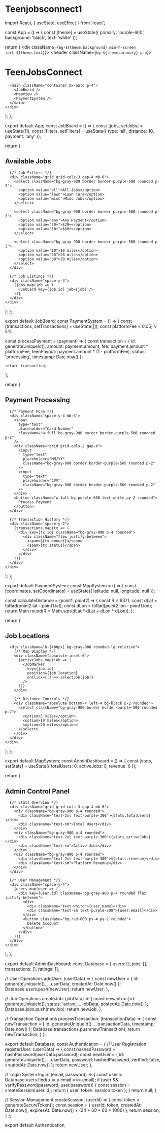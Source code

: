 # Teenjobsconnect1
import React, { useState, useEffect } from 'react';

const App = () => {
  const [theme] = useState({
    primary: 'purple-600',
    background: 'black',
    text: 'white'
  });

  return (
    <div className={`bg-${theme.background} min-h-screen text-${theme.text}`}>
      <header className={`bg-${theme.primary} p-4`}>
        <h1 className="text-2xl font-bold">TeenJobsConnect</h1>
      </header>
      
      <main className="container mx-auto p-4">
        <JobBoard />
        <MapView />
        <PaymentSystem />
      </main>
    </div>
  );
};

export default App;
const JobBoard = () => {
  const [jobs, setJobs] = useState([]);
  const [filters, setFilters] = useState({
    type: 'all',
    distance: 10,
    payment: 'any'
  });

  return (
    <div className="bg-black p-6 rounded-xl">
      <h2 className="text-2xl text-purple-300 mb-6">Available Jobs</h2>
      
      {/* Job Filters */}
      <div className="grid grid-cols-3 gap-4 mb-6">
        <select className="bg-gray-900 border border-purple-500 rounded p-2">
          <option value="all">All Jobs</option>
          <option value="lawn">Lawn Care</option>
          <option value="misc">Misc Jobs</option>
        </select>
        
        <select className="bg-gray-900 border border-purple-500 rounded p-2">
          <option value="any">Any Payment</option>
          <option value="20+">$20+</option>
          <option value="50+">$50+</option>
        </select>
        
        <select className="bg-gray-900 border border-purple-500 rounded p-2">
          <option value="10">10 miles</option>
          <option value="20">20 miles</option>
          <option value="30">30 miles</option>
        </select>
      </div>

      {/* Job Listings */}
      <div className="space-y-4">
        {jobs.map(job => (
          <JobCard key={job.id} job={job} />
        ))}
      </div>
    </div>
  );
};

export default JobBoard;
const PaymentSystem = () => {
  const [transactions, setTransactions] = useState([]);
  const platformFee = 0.05; // 5%

  const processPayment = (payment) => {
    const transaction = {
      id: generateUniqueId(),
      amount: payment.amount,
      fee: payment.amount * platformFee,
      teenPayout: payment.amount * (1 - platformFee),
      status: 'processing',
      timestamp: Date.now()
    };

    return transaction;
  };

  return (
    <div className="bg-black p-6 rounded-xl">
      <h2 className="text-2xl text-purple-300 mb-6">Payment Processing</h2>
      
      {/* Payment Form */}
      <div className="space-y-4 mb-6">
        <input 
          type="text" 
          placeholder="Card Number"
          className="w-full bg-gray-900 border border-purple-500 rounded p-2"
        />
        <div className="grid grid-cols-2 gap-4">
          <input 
            type="text" 
            placeholder="MM/YY"
            className="bg-gray-900 border border-purple-500 rounded p-2"
          />
          <input 
            type="text" 
            placeholder="CVV"
            className="bg-gray-900 border border-purple-500 rounded p-2"
          />
        </div>
        <button className="w-full bg-purple-600 text-white py-2 rounded">
          Process Payment
        </button>
      </div>

      {/* Transaction History */}
      <div className="space-y-2">
        {transactions.map(tx => (
          <div key={tx.id} className="bg-gray-900 p-4 rounded">
            <div className="flex justify-between">
              <span>${tx.amount}</span>
              <span>{tx.status}</span>
            </div>
          </div>
        ))}
      </div>
    </div>
  );
};

export default PaymentSystem;
const MapSystem = () => {
  const [coordinates, setCoordinates] = useState({
    latitude: null,
    longitude: null
  });

  const calculateDistance = (point1, point2) => {
    const R = 6371;
    const dLat = toRad(point2.lat - point1.lat);
    const dLon = toRad(point2.lon - point1.lon);
    return Math.round(R * Math.sqrt(dLat * dLat + dLon * dLon));
  };

  return (
    <div className="bg-black p-6 rounded-xl">
      <h2 className="text-2xl text-purple-300 mb-6">Job Locations</h2>
      
      <div className="h-[400px] bg-gray-900 rounded-lg relative">
        {/* Map Display */}
        <div className="absolute inset-0">
          {activeJobs.map(job => (
            <JobMarker 
              key={job.id}
              position={job.location}
              onClick={() => selectJob(job)}
            />
          ))}
        </div>

        {/* Distance Controls */}
        <div className="absolute bottom-4 left-4 bg-black p-2 rounded">
          <select className="bg-gray-900 border border-purple-500 rounded p-2">
            <option>5 miles</option>
            <option>10 miles</option>
            <option>20 miles</option>
          </select>
        </div>
      </div>
    </div>
  );
};

export default MapSystem;
const AdminDashboard = () => {
  const [stats, setStats] = useState({
    totalUsers: 0,
    activeJobs: 0,
    revenue: 0
  });

  return (
    <div className="bg-black p-6 rounded-xl">
      <h2 className="text-2xl text-purple-300 mb-6">Admin Control Panel</h2>
      
      {/* Stats Overview */}
      <div className="grid grid-cols-3 gap-4 mb-6">
        <div className="bg-gray-900 p-4 rounded">
          <div className="text-2xl text-purple-300">{stats.totalUsers}</div>
          <div className="text-sm">Total Users</div>
        </div>
        <div className="bg-gray-900 p-4 rounded">
          <div className="text-2xl text-purple-300">{stats.activeJobs}</div>
          <div className="text-sm">Active Jobs</div>
        </div>
        <div className="bg-gray-900 p-4 rounded">
          <div className="text-2xl text-purple-300">${stats.revenue}</div>
          <div className="text-sm">Platform Revenue</div>
        </div>
      </div>

      {/* User Management */}
      <div className="space-y-4">
        {users.map(user => (
          <div key={user.id} className="bg-gray-900 p-4 rounded flex justify-between">
            <div>
              <div className="text-white">{user.name}</div>
              <div className="text-sm text-purple-300">{user.email}</div>
            </div>
            <button className="bg-red-600 px-4 py-2 rounded">
              Delete Account
            </button>
          </div>
        ))}
      </div>
    </div>
  );
};

export default AdminDashboard;
const Database = {
  users: [],
  jobs: [],
  transactions: [],
  ratings: [],

  // User Operations
  addUser: (userData) => {
    const newUser = {
      id: generateUniqueId(),
      ...userData,
      createdAt: Date.now()
    };
    Database.users.push(newUser);
    return newUser;
  },

  // Job Operations
  createJob: (jobData) => {
    const newJob = {
      id: generateUniqueId(),
      status: 'active',
      ...jobData,
      postedAt: Date.now()
    };
    Database.jobs.push(newJob);
    return newJob;
  },

  // Transaction Operations
  processTransaction: (transactionData) => {
    const newTransaction = {
      id: generateUniqueId(),
      ...transactionData,
      timestamp: Date.now()
    };
    Database.transactions.push(newTransaction);
    return newTransaction;
  }
};

export default Database;
const Authentication = {
  // User Registration
  registerUser: (userData) => {
    const hashedPassword = hashPassword(userData.password);
    const newUser = {
      id: generateUniqueId(),
      ...userData,
      password: hashedPassword,
      verified: false,
      createdAt: Date.now()
    };
    return newUser;
  },

  // Login System
  login: (email, password) => {
    const user = Database.users.find(u => u.email === email);
    if (user && verifyPassword(password, user.password)) {
      const session = createSession(user.id);
      return { user, token: session.token };
    }
    return null;
  },

  // Session Management
  createSession: (userId) => {
    const token = generateSecureToken();
    const session = {
      userId,
      token,
      createdAt: Date.now(),
      expiresAt: Date.now() + (24 * 60 * 60 * 1000)
    };
    return session;
  }
};

export default Authentication;
<!DOCTYPE html>
<html lang="en">
<head>
    <meta charset="UTF-8">
    <meta name="viewport" content="width=device-width, initial-scale=1.0">
    <title>TeenJobsConnect</title>
    <link href="https://cdn.jsdelivr.net/npm/tailwindcss@2.2.19/dist/tailwind.min.css" rel="stylesheet">
</head>
<body>
    <div id="root"></div>
    <script src="../src/index.js"></script>
</body>
</html>
